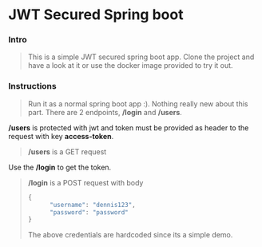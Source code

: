 # JWT Secured Spring boot
### Intro
> This is a simple JWT secured spring boot app. Clone the project and have a look at it or use the docker image provided to try it out.

### Instructions
> Run it as a normal spring boot app :). Nothing really new about this part.
There are 2 endpoints, **/login** and **/users**.

**/users** is protected with jwt and token must be provided as header to the request with key **access-token**.
> **/users** is a GET request

Use the **/login** to get the token.
> **/login** is a POST request with body
>```javascript
>{	
>       "username": "dennis123",
>       "password": "password"
>}
>```
>The above credentials are hardcoded since its a simple demo.